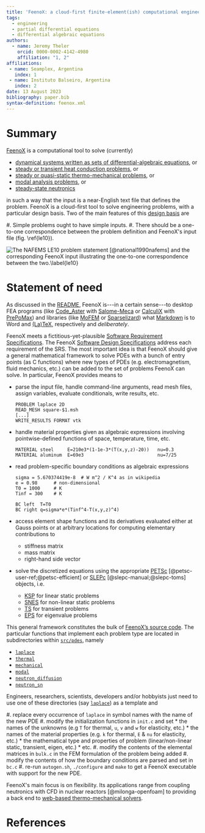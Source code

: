 ```yaml
---
title: 'FeenoX: a cloud-first finite-element(ish) computational engineering tool'
tags:
  - engineering
  - partial differential equations
  - differential algebraic equations
authors:
  - name: Jeremy Theler
    orcid: 0000-0002-4142-4980
    affiliation: "1, 2"
affiliations:
 - name: Seamplex, Argentina
   index: 1
 - name: Instituto Balseiro, Argentina
   index: 2
date: 13 August 2023
bibliography: paper.bib
syntax-definition: feenox.xml
---
```


# Summary

[FeenoX](https://www.seamplex.com/feenox) is a computational tool to solve (currently)

 * [dynamical systems written as sets of differential-algebraic equations](https://seamplex.com/feenox/examples/daes.html), or
 * [steady or transient heat conduction problems](https://seamplex.com/feenox/examples/thermal.html), or
 * [steady or quasi-static thermo-mechanical problems](https://seamplex.com/feenox/examples/mechanical.html), or
 * [modal analysis problems](https://seamplex.com/feenox/examples/modal.html), or
 * [steady-state neutronics](https://seamplex.com/feenox/examples/neutron_diffusion.html)
 
in such a way that the input is a near-English text file that defines the problem.
FeenoX is a cloud-first tool to solve engineering problems, with a particular design basis.
Two of the main features of this [design basis](https://seamplex.com/feenox/doc/sds.html) are

 #. Simple problems ought to have simple inputs.
 #. There should be a one-to-one correspondence between the problem definition and FeenoX's input file (fig. \ref{le10}).
 
![The NAFEMS LE10 problem statement [@national1990nafems] and the corresponding FeenoX input illustrating the one-to-one correspondence between the two.\label{le10}](nafems-le10-problem-input.svg)

# Statement of need

As discussed in the [README](https://seamplex.com/feenox/#why-feenox), FeenoX is---in a certain sense---to desktop FEA programs (like [Code_Aster](https://www.code-aster.org/spip.php?rubrique2) with [Salome-Meca](https://www.code-aster.org/V2/spip.php?article303) or [CalculiX](http://www.calculix.de/) with [PrePoMax](https://prepomax.fs.um.si/)) and libraries (like [MoFEM](http://mofem.eng.gla.ac.uk/mofem/html/) or [Sparselizard](http://sparselizard.org/)) what [Markdown](https://commonmark.org/) is to Word and [(La)TeX](https://en.wikipedia.org/wiki/LaTeX), respectively and _deliberately_.

FeenoX meets a fictitious-yet-plausible [Software Requirement Specifications](https://www.seamplex.com/feenox/doc/srs.html).
The FeenoX [Software Design Specifications](https://www.seamplex.com/feenox/doc/sds.html) address each requirement of the SRS.
The most important idea is that FeenoX should give a general mathematical framework to solve PDEs with a bunch of entry points (as C functions) where new types of PDEs (e.g. electromagnetism, fluid mechanics, etc.) can be added to the set of problems FeenoX can solve. In particular, FeenoX provides means to

  - parse the input file, handle command-line arguments, read mesh files, assign variables, evaluate conditionals, write results, etc.

    ```feenox
    PROBLEM laplace 2D
    READ_MESH square-$1.msh
    [...]
    WRITE_RESULTS FORMAT vtk
    ```
    
  - handle material properties given as algebraic expressions involving pointwise-defined functions of space, temperature, time, etc.
    
    ```feenox
    MATERIAL steel     E=210e3*(1-1e-3*(T(x,y,z)-20))   nu=0.3
    MATERIAL aluminum  E=69e3                           nu=7/25
    ```
    
  - read problem-specific boundary conditions as algebraic expressions
    
    ```feenox
    sigma = 5.670374419e-8  # W m^2 / K^4 as in wikipedia
    e = 0.98      # non-dimensional
    T0 = 1000     # K
    Tinf = 300    # K

    BC left  T=T0
    BC right q=sigma*e*(Tinf^4-T(x,y,z)^4)
    ```

  - access element shape functions and its derivatives evaluated either at Gauss points or at arbitrary locations for computing elementary contributions to
     * stiffness matrix
     * mass matrix
     * right-hand side vector
    
  - solve the discretized equations using the appropriate [PETSc](https://petsc.org/) [@petsc-user-ref;@petsc-efficient] or [SLEPc](https://slepc.upv.es/) [@slepc-manual;@slepc-toms] objects, i.e.
    * [KSP](https://petsc.org/release/manual/ksp/) for linear static problems
    * [SNES](https://petsc.org/release/manual/snes/) for non-linear static problems
    * [TS](https://petsc.org/release/manual/ts/) for transient problems
    * [EPS](https://slepc.upv.es/documentation/current/docs/manualpages/EPS/index.html) for eigenvalue problems

This general framework constitutes the bulk of [FeenoX’s source code](https://github.com/seamplex/feenox).
The particular functions that implement each problem type are located in subdirectories within [`src/pdes`](https://github.com/seamplex/feenox/tree/main/src/pdes), namely

 * [`laplace`](https://github.com/seamplex/feenox/tree/main/src/pdes/laplace)
 * [`thermal`](https://github.com/seamplex/feenox/tree/main/src/pdes/thermal)
 * [`mechanical`](https://github.com/seamplex/feenox/tree/main/src/pdes/mechanical)
 * [`modal`](https://github.com/seamplex/feenox/tree/main/src/pdes/modal)
 * [`neutron_diffusion`](https://github.com/seamplex/feenox/tree/main/src/pdes/neutron_difussion)
 * [`neutron_sn`](https://github.com/seamplex/feenox/tree/main/src/pdes/neutron_sn)
      
Engineers, researchers, scientists, developers and/or hobbyists just need to use one of these directories (say [`laplace`](https://github.com/seamplex/feenox/tree/main/src/pdes/laplace)) as a template and

 #. replace every occurrence of `laplace` in symbol names with the name of the new PDE
 #. modify the initialization functions in `init.c` and set 
     * the names of the unknowns (e.g `T` for thermal, `u`, `v` and `w` for elasticity, etc.)
     * the names of the material properties (e.g. `k` for thermal, `E` & `nu` for elasticity, etc.)
     * the mathematical type and properties of problem (linear/non-linear static, transient, eigen, etc.)
     * etc.
 #. modify the contents of the elemental matrices in `bulk.c` in the FEM formulation of the problem being added
 #. modify the contents of how the boundary conditions are parsed and set in `bc.c`
 #. re-run `autogen.sh`, `./configure` and `make` to get a FeenoX executable with support for the new PDE.

FeenoX's main focus is on flexibility. Its applications range from coupling neutronics with CFD in nuclear reactors [@milonga-openfoam] to providing a back end to [web-based thermo-mechanical solvers](https://www.caeplex.com).


# References

